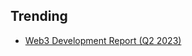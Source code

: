 ## Trending

- [Web3 Development Report (Q2 2023)](https://www.alchemy.com/blog/web3-developer-report-q2-2023)
